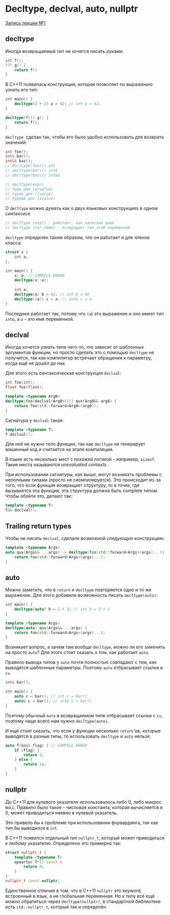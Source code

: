  # Decltype, declval, auto, nullptr

[Запись лекции №1](https://www.youtube.com/watch?v=ydQD7-XSSt4)
## decltype

Иногда возвращаемый тип не хочется писать руками.

```c++
int f();
??? g() {
    return f()
}
```

В C++11 появилась конструкция, которая позволяет по выражению узнать его тип:

```c++
int main() {
    decltype(2 + 2) a = 42; // int a = 42;
}

decltype(f()) g() {
    return f();
}
```

`decltype `сделан так, чтобы его было удобно использовать для возврата значений:

```c++
int foo();
int& bar();
int&& baz();
// decltype(foo()) int
// decltype(bar()) int&
// decltype(baz()) int&&

// decltype(expr)
// type для (prvalue)
// type& для (lvalue)
// type&& для (xvalue)
```

О `decltype` можно думать как о двух языковых конструкциях в одном синтаксисе

```c++
// decltype (expr) - работает, как написано выше
// decltype (var_name) - возвращает тип этой переменной
```

`decltype` определён таким образом, что он работает и для членов класса:

```c++
struct x {
    int a;
};

int main() {
    x::a; // COMPILE ERROR
    decltype(x::a);
    
    int a;
    decltype(a) b = 42; // int b = 42
    decltype((a)) c = a; // int& c = a
}
```

Последнее работает так, потому что `(a`) это выражение и оно имеет тип `int&`, а `a` - это имя переменной.

## declval

Иногда хочется узнать типа чего-то, что зависит от шаблонных аргументов функции, но просто сделать это с помощью `decltype` не получится, так как компилятор встречает обращение к параметру, когда ещё не дошёл до них.  

Для этого есть синтаксическая конструкция `declval`:

```c++
int foo(int);
float foo(float);

template <typename Arg0>
decltype(foo(declval<Arg0>())) qux(Arg0&& arg0) {
    return foo(std::forward<Arg0>(arg0));
}
```

Сигнатура у `declval` такая:

```C++
template <typename T>
T declval();
```

Для неё не нужно тело функции, так как `decltype` не генерирует машинный код и считается на этапе компиляции.

В языке есть несколько мест с похожей логикой - например, `sizeof`. Такие места называются *unevaluated contexts*.

При использовании сигнатуры, как выше, могут возникать проблемы с неполными типами (просто не скомпилируется). Это происходит из-за того, что если функция возвращает структуру, то в точке, где вызывается эта функция, эта структура должна быть complete типом. Чтобы обойти это, делают так:

```c++
template <typename T>
T&& declval();
```

## Trailing return types

Чтобы не писать `declval`, сделали возможной следующую конструкцию:

```c++
template <typename Args>
auto qux(Args&& ...args) -> decltype(foo(std::forward<Args>(args)...)) {
    return foo(std::forward<Args>(args)...);
}
```

## auto

Можно заметить, что в `return` и `decltype` повторяется одно и то же выражение. Для этого добавили возможность писать `decltype(auto)`:

```c++
int main() {
    decltype(auto) b = 2 + 2; // int b = 2 + 2
}

template <typename Args>
decltype(auto) qux(Args&& ...args) {
    return foo(std::forward<Args>(args)...);
}
```

Возникает вопрос, а зачем там вообще `decltype`, можно ли его заменить на просто `auto`? Для этого стоит сказать о том, как работает `auto`.

Правило вывода типов у `auto` почти полностью совпадают с тем, как выводятся шаблонные параметры. Поэтому `auto` отбрасывает ссылки и `cv`.

```c++
int& bar();

int main() {
    auto c = bar(); // int c = bar()
    auto& c = bar(); // int& c = bar()
}
```

Поэтому обычный `auto` в возвращаемом типе отбрасывает ссылки с `cv`, поэтому чаще всего нам нужно `decltype(auto)`.

И ещё стоит сказать, что если у функции несколько `return`'ов, которые выводятся в разные типы, то использовать `decltype` и `auto` нельзя:

```c++
auto f(bool flag) { // COMPILE ERROR
    if (flag) {
        return 1;
    } else {
        return 1u;
    }
}
```

## nullptr

До C++11 для нулевого указателя использовалось либо 0, либо макрос `NULL`. Правило было такое - числовая константа, которая вычисляется в 0, может приводиться неявно в нулевой указатель.

Это привело бы к проблеме при использовании форвардинга, так как тип бы выводился в `int`.

В C++11 появился отдельный тип `nullptr_t`, который может приводиться к любому указателю. Определено это примерно так:

```c++
struct nullptr_t {
    template <typename T>
    opeartor T*() const {
        return 0;
    }
}
nullptr_t const nullptr;
```

Единственное отличие в том, что в C++11 `nullptr` это keyword, встроенный в язык, а не глобальная переменная. Но к типу всё ещё можно обратиться через `decltype(nullptr)`, в стандартной библиотеке есть `std::nullptr_t`, который так и определён.

